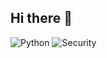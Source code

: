 ## Hi there 👋

![Python](https://img.shields.io/badge/Python-3.12-informational)
![Security](https://img.shields.io/badge/Focus-Cybersecurity-blue)


<!--
**vladvontranssilvanien/vladvontranssilvanien** is a ✨ _special_ ✨ repository because its `README.md` (this file) appears on your GitHub profile.

Here are some ideas to get you started:

- 🔭 I’m currently working on ...
- 🌱 I’m currently learning ...
- 👯 I’m looking to collaborate on ...
- 🤔 I’m looking for help with ...
- 💬 Ask me about ...
- 📫 How to reach me: ...
- 😄 Pronouns: ...
- ⚡ Fun fact: ...
-->
